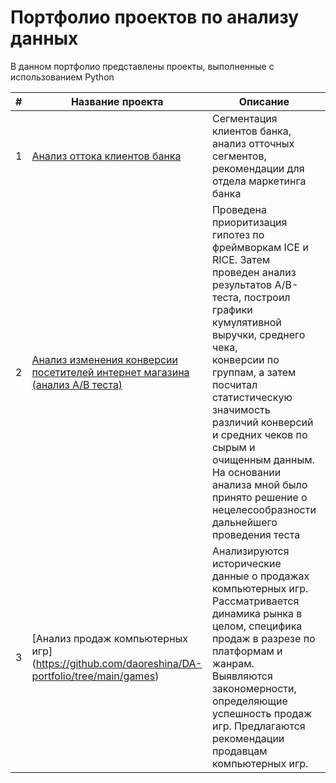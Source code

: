 # Портфолио проектов по анализу данных
В данном портфолио представлены проекты, выполненные с использованием Python

|#   |Название проекта                                                                                     | Описание                                            | Стек             |
|----|------------------------------------------------------------------------------------------------------------|-----------------------------------------------------|------------------|
|1   |[Анализ оттока клиентов банка](https://github.com/daoreshina/DA-portfolio/tree/main/banks)|Сегментация клиентов банка, анализ отточных сегментов,<br/> рекомендации для отдела маркетинга банка| python, pandas, numpy, scipy, matplotlib |
|2   |[Анализ изменения конверсии посетителей интернет магазина (анализ А/В теста)](https://github.com/daoreshina/DA-portfolio/tree/main/e-commerce)|Проведена приоритизация гипотез по фреймворкам ICE и RICE. Затем проведен анализ <br/> результатов A/B-теста, построил графики кумулятивной выручки, среднего чека,<br/> конверсии по группам, а затем посчитал статистическую значимость различий конверсий<br/> и средних чеков по сырым и очищенным данным. На основании анализа мной было<br/> принято решение о нецелесообразности дальнейшего проведения теста|matplotlib, pandas,python,SciPy|
|3| [Анализ продаж компьютерных игр] (https://github.com/daoreshina/DA-portfolio/tree/main/games) | Анализируются исторические данные о продажах компьютерных игр. Рассматривается динамика рынка в целом, специфика продаж в разрезе по платформам и жанрам. Выявляются закономерности, определяющие успешность продаж игр. Предлагаются рекомендации продавцам компьютерных игр.|
